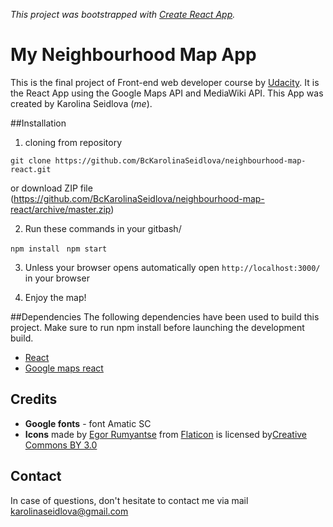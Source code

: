 _This project was bootstrapped with [Create React App](https://github.com/facebookincubator/create-react-app)._

# My Neighbourhood Map App
This is the final project of Front-end web developer course by [Udacity](www.udacity.com). It is the React App using the Google Maps API and MediaWiki API.
This App was created by Karolina Seidlova (_me_).

##Installation
1. cloning from repository
```
git clone https://github.com/BcKarolinaSeidlova/neighbourhood-map-react.git
```

or download ZIP file (https://github.com/BcKarolinaSeidlova/neighbourhood-map-react/archive/master.zip)

2. Run these commands in your gitbash/

```npm install```
``` npm start```

3. Unless your browser opens automatically
open ```http://localhost:3000/``` in your browser

4. Enjoy the map!



##Dependencies
The following dependencies have been used to build this project. Make sure to run npm install before launching the development build.

- [React](https://github.com/facebook/React)
- [Google maps react](https://github.com/fullstackreact/google-maps-react)

## Credits
- **Google fonts** - font Amatic SC
- **Icons** made by [Egor Rumyantse](https://www.flaticon.com/authors/egor-rumyantsev) from [Flaticon](https://www.flaticon.com/) is licensed by[Creative Commons BY 3.0](http://creativecommons.org/licenses/by/3.0/)


## Contact
In case of questions, don't hesitate to contact me via mail karolinaseidlova@gmail.com
